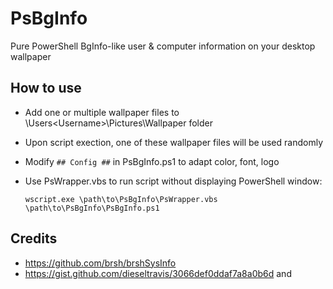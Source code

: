 # PsBgInfo

Pure PowerShell BgInfo-like user & computer information on your desktop wallpaper

## How to use

* Add one or multiple wallpaper files to \Users\<Username>\Pictures\Wallpaper folder
* Upon script exection, one of these wallpaper files will be used randomly
* Modify `## Config ##` in PsBgInfo.ps1 to adapt color, font, logo
* Use PsWrapper.vbs to run script without displaying PowerShell window:

  `` wscript.exe \path\to\PsBgInfo\PsWrapper.vbs \path\to\PsBgInfo\PsBgInfo.ps1 ``


## Credits

* https://github.com/brsh/brshSysInfo
* https://gist.github.com/dieseltravis/3066def0ddaf7a8a0b6d and 
